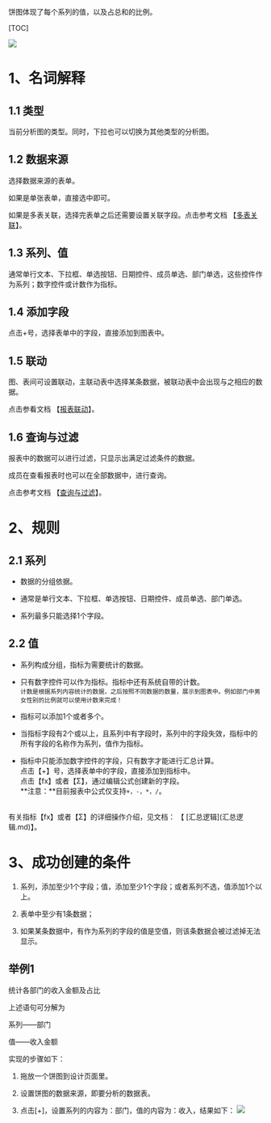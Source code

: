 饼图体现了每个系列的值，以及占总和的比例。

[TOC]


![](http://bbs.baibaoyun.com/data/attachment/forum/201705/23/185034k52zb20cmv53xc5e.png)

# 1、名词解释

## 1.1 类型

当前分析图的类型。同时，下拉也可以切换为其他类型的分析图。

## 1.2 数据来源

选择数据来源的表单。

如果是单张表单，直接选中即可。

如果是多表关联，选择完表单之后还需要设置关联字段。点击参考文档 【[多表关联](多表关联.md)】。

## 1.3 系列、值

通常单行文本、下拉框、单选按钮、日期控件、成员单选、部门单选，这些控件作为系列；数字控件或计数作为指标。

## 1.4 添加字段

点击+号，选择表单中的字段，直接添加到图表中。


## 1.5 联动

图、表间可设置联动，主联动表中选择某条数据，被联动表中会出现与之相应的数据。

点击参看文档 【[报表联动](报表联动.md)】。

## 1.6 查询与过滤

报表中的数据可以进行过滤，只显示出满足过滤条件的数据。

成员在查看报表时也可以在全部数据中，进行查询。

点击参考文档 【[查询与过滤](查询与过滤.md)】。

# 2、规则

## 2.1 系列

* 数据的分组依据。

* 通常是单行文本、下拉框、单选按钮、日期控件、成员单选、部门单选。

* 系列最多只能选择1个字段。

## 2.2 值

* 系列构成分组，指标为需要统计的数据。

* 只有数字控件可以作为指标。指标中还有系统自带的计数。
<br>`计数是根据系列内容统计的数据，之后按照不同数据的数量，展示到图表中。例如部门中男女性别的比例就可以使用计数来完成！`

* 指标可以添加1个或者多个。

* 当指标字段有2个或以上，且系列中有字段时，系列中的字段失效，指标中的所有字段的名称作为系列，值作为指标。

* 指标中只能添加数字控件的字段，只有数字才能进行汇总计算。<br>
点击【+】号，选择表单中的字段，直接添加到指标中。<br>
点击【fx】或者【Σ】，通过编辑公式创建新的字段。<br>
**注意：**目前报表中公式仅支持`+，-，*，/`。

<br>
有关指标【fx】或者【Σ】的详细操作介绍，见文档： 【 [汇总逻辑](汇总逻辑.md)】。

# 3、成功创建的条件

1. 系列，添加至少1个字段；值，添加至少1个字段；或者系列不选，值添加1个以上。

1. 表单中至少有1条数据；

1. 如果某条数据中，有作为系列的字段的值是空值，则该条数据会被过滤掉无法显示。


## 举例1

统计各部门的收入金额及占比

上述语句可分解为

系列——部门

值——收入金额

实现的步骤如下：

1. 拖放一个饼图到设计页面里。

2. 设置饼图的数据来源，即要分析的数据表。

3. 点击[+]，设置系列的内容为：部门，值的内容为：收入，结果如下：
![](http://docfiles.baibaoyun.com/FsFS5OzoNfB_GnD-Hzhr7BOfGvWF)


